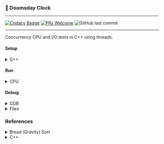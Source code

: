 ### 🧠 Doomsday Clock

---

[![Codacy Badge](https://api.codacy.com/project/badge/Grade/81542b5583a84f89857c7a18fdb5b5f2)](https://www.codacy.com/manual/Sphinxs/Doomsday-clock?utm_source=github.com&utm_medium=referral&utm_content=Sphinxs/Doomsday-clock&utm_campaign=Badge_Grade) [![PRs Welcome](https://img.shields.io/badge/PRs-welcome-brightgreen.svg?style=flat-square)](http://makeapullrequest.com) ![GitHub last commit](https://img.shields.io/github/last-commit/sphinxs/Doomsday-clock)

---

Concurrency CPU and I/O tests in C++ using threads.

#### Setup

<details>
<summary>G++</summary>

Install the G++ compiler:

`apt install build-essential g++`

</details>

#### Run

<details>
<summary>CPU</summary>

Compile the CPU example:

`g++ cpu.cpp library/functions.cpp -o cpu.bin -std=c++17 && ./cpu.bin`

</details>

#### Debug

<details>
<summary>GDB</summary>

```sh
gdb *.bin  # Load executable
```

```sh
run  # Execute the executable
```

```sh
backtrace  # Summary how the executable is running
```

```sh
kill  # Stop the executable
```

</details>

<details>
<summary>Files</summary>

To debug the generated file, two options are good to large files:

1. [Glogg](https://glogg.bonnefon.org/)

2. [Less](https://pt.wikipedia.org/wiki/Less)

</details>

### References

<details>
<summary>Bread (Gravity) Sort</summary>

[Gravity Sort (Bead Sort) Explained](https://www.youtube.com/watch?v=MneHbUXyKHg)

[Wiki Bread Sort](https://en.wikipedia.org/wiki/Bead_sort)

[Sorts](https://youtu.be/S0RtR2Yllzk?t=206)

[Bead Sort - A Natural Sorting Algorithm](https://www.geeksforgeeks.org/bead-sort-natural-sorting-algorithm/)

[Bead sort](https://rosettacode.org/wiki/Sorting_algorithms/Bead_sort)

[Bead Sort Algorithm](https://discourse.opengenus.org/t/bead-sort-algorithm/121)

</details>

<details>
<summary>C++</summary>

[Modern CPP features](https://github.com/AnthonyCalandra/modern-cpp-features)

[CPP Cheatsheet](https://github.com/mortennobel/cpp-cheatsheet)

</details>